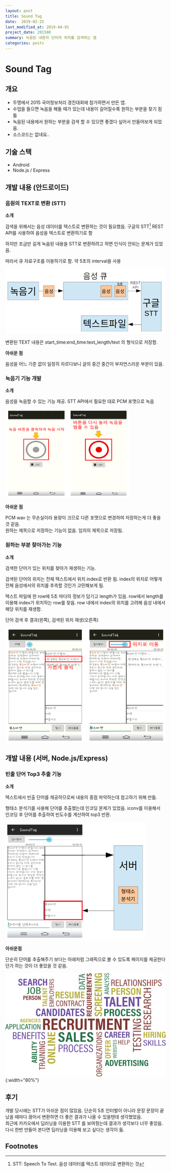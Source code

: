 ```yaml
---
layout: post
title: Sound Tag
date:  2019-02-25
last_modified_at: 2019-04-01
project_date: 201508
summary: 녹음된 내용의 단어의 위치를 검색하는 앱
categories: posts
---
```


# Sound Tag

<div class='ui divider'></div>

## 개요

- 두명에서 2015 국어정보처리 경진대회에 참가하면서 만든 앱.
- 수업을 들으면 녹음을 해둘 때가 있는데 내용이 길어질수록 원하는 부분을 찾기 힘듦
- 녹음된 내용에서 원하는 부분을 검색 할 수 있으면 좋겠다 싶어서 만들어보게 되었음.
- 소스코드는 없네요..

<div class='ui divider'></div>

## 기술 스택

- Android
- Node.js / Express

<div class='ui divider'></div>

## 개발 내용 (안드로이드)

<div class='ui divider'></div>

### 음원의 TEXT로 변환 (STT)

**소개**

검색을 위해서는 음성 데이터를 텍스트로 변환하는 것이 필요했음. 구글의 STT[^1] REST API를 사용하여 음성을 텍스트로 변환하기로 함
    
하지만 조금만 길게 녹음된 내용을 STT로 변환하려고 하면 인식이 안되는 문제가 있었음.

따라서 큐 자료구조를 이용하기로 함. 약 5초의 interval을 사용  

![stt-queue](/images/soundtag-stt-queue.png)

변환된 TEXT 내용은 start_time:end_time:text_length/text 의 형식으로 저장함.

**아쉬운 점**

음성을 어느 기준 없이 일정히 자르다보니 글의 중간 중간이 부자연스러운 부분이 있음. 

<div class='ui divider'></div>

### 녹음기 기능 개발

**소개**

음성을 녹음할 수 있는 기능 제공. STT API에서 필요한 대로 PCM 포맷으로 녹음
    
![soundtag-record](/images/soundtag-record.png)

**아쉬운 점**

PCM wav 는 무손실이라 용량이 크므로 다른 포맷으로 변경하여 저장하는게 더 좋을 것 같음.  
원하는 제목으로 저장하는 기능이 없음. 임의의 제목으로 저장됨.

<div class='ui divider'></div>

### 원하는 부분 찾아가는 기능

**소개**

검색한 단어가 있는 위치를 찾아가 재생하는 기능.

검색된 단어의 위치는 전체 텍스트에서 위치 index로 반환 됨.
index의 위치로 어떻게 전체 음성에서의 위치를 추측할 것인가 고민해보게 됨.

텍스트 파일에 한 row에 5초 마다의 정보가 담기고 length가 있음. row에서 length를 이용해 index가 위치하는 row를 찾음. row 내에서 index의 위치를 고려해 음성 내에서 해당 위치를 재생함.
   
단어 검색 후 결과(왼쪽), 검색된 위치 재생(오른쪽)  

![soundtag-search](/images/soundtag-search.png)

<div class='ui divider'></div>

## 개발 내용 (서버, Node.js/Express)

<div class='ui divider'></div>

### 빈출 단어 Top3 추출 기능 

**소개**

텍스트에서 빈출 단어를 제공하므로써 내용의 중점 파악하는데 참고하기 위해 만듦.

형태소 분석기를 사용해 단어를 추출했는데 인코딩 문제가 있었음. iconv를 이용해서 인코딩 후 단어를 추출하여 빈도수를 계산하여 top3 반환.

![soundtag-word-frequency](/images/soundtag-word-frequency.png)

**아쉬운점**

단순히 단어를 추출해주기 보다는 아래처럼 그래픽으로 볼 수 있도록 페이지를 제공한다던가 하는 것이 더 좋았을 것 같음. 

![soundtag-word-cloud](/images/soundtag-word-cloud.png){:width="80%"}

<div class='ui divider'></div>

## 후기

개발 당시에는 STT가 아쉬운 점이 많았음. 단순히 5초 인터벌이 아니라 문장 문장이 끝 났을 때마다 끊어서 변환하면 더 좋은 결과가 나올 수 있을텐데 생각했었음.  
최근에 카카오에서 딥러닝을 이용한 STT 를 보여줬는데 결과가 생각보다 너무 좋았음. 다시 한번 만들어 본다면 딥러닝을 이용해 보고 싶다는 생각이 듦.

<div class='ui divider'></div>

## Footnotes

[^1]: STT: Speech To Text. 음성 데이터를 텍스트 데이터로 변환하는 것
